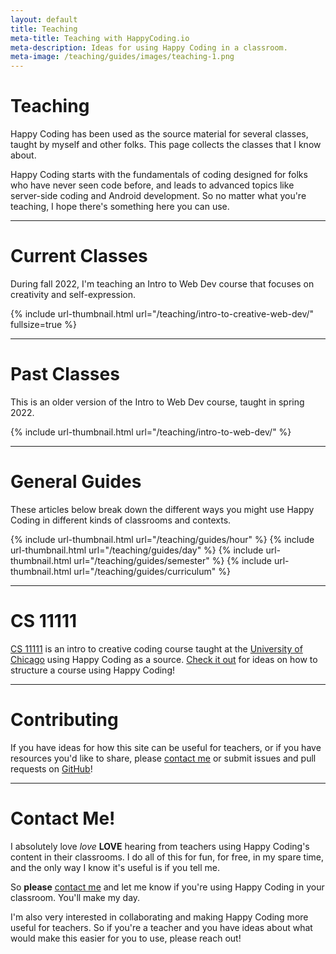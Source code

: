 ```yaml
---
layout: default
title: Teaching
meta-title: Teaching with HappyCoding.io
meta-description: Ideas for using Happy Coding in a classroom.
meta-image: /teaching/guides/images/teaching-1.png
---
```


# Teaching

Happy Coding has been used as the source material for several classes, taught by myself and other folks. This page collects the classes that I know about.

Happy Coding starts with the fundamentals of coding designed for folks who have never seen code before, and leads to advanced topics like server-side coding and Android development. So no matter what you're teaching, I hope there's something here you can use.

---

# Current Classes

During fall 2022, I'm teaching an Intro to Web Dev course that focuses on creativity and self-expression.

{% include url-thumbnail.html url="/teaching/intro-to-creative-web-dev/" fullsize=true %}

---

# Past Classes

This is an older version of the Intro to Web Dev course, taught in spring 2022.

{% include url-thumbnail.html url="/teaching/intro-to-web-dev/" %}

---

# General Guides

These articles below break down the different ways you might use Happy Coding in different kinds of classrooms and contexts.

<div class="thumbnail-link-container" style="max-width:650px; margin:auto;">
{% include url-thumbnail.html url="/teaching/guides/hour" %}
{% include url-thumbnail.html url="/teaching/guides/day" %}
{% include url-thumbnail.html url="/teaching/guides/semester" %}
{% include url-thumbnail.html url="/teaching/guides/curriculum" %}
</div>

---

# CS 11111

[CS 11111](http://cs111.org/) is an intro to creative coding course taught at the [University of Chicago](https://www.cs.uchicago.edu/) using Happy Coding as a source. [Check it out](https://www.classes.cs.uchicago.edu/archive/2021/spring/11111-1/schedule.html) for ideas on how to structure a course using Happy Coding!

---

# Contributing

If you have ideas for how this site can be useful for teachers, or if you have resources you'd like to share, please [contact me](/about#contact) or submit issues and pull requests on [GitHub](https://github.com/KevinWorkman/HappyCoding/wiki/Contributing)!

---

# Contact Me!

I absolutely love *love* **LOVE** hearing from teachers using Happy Coding's content in their classrooms. I do all of this for fun, for free, in my spare time, and the only way I know it's useful is if you tell me.

So **please** [contact me](/about#contact) and let me know if you're using Happy Coding in your classroom. You'll make my day.

I'm also very interested in collaborating and making Happy Coding more useful for teachers. So if you're a teacher and you have ideas about what would make this easier for you to use, please reach out!
